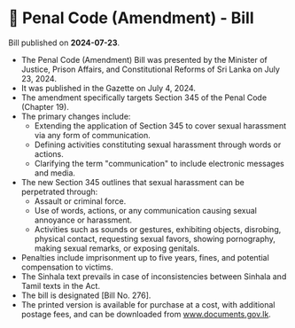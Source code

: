 # 📄  Penal Code (Amendment) - Bill

Bill published on **2024-07-23**.

- The Penal Code (Amendment) Bill was presented by the Minister of Justice, Prison Affairs, and Constitutional Reforms of Sri Lanka on July 23, 2024.
- It was published in the Gazette on July 4, 2024.
- The amendment specifically targets Section 345 of the Penal Code (Chapter 19).
- The primary changes include:
  - Extending the application of Section 345 to cover sexual harassment via any form of communication.
  - Defining activities constituting sexual harassment through words or actions.
  - Clarifying the term "communication" to include electronic messages and media.
- The new Section 345 outlines that sexual harassment can be perpetrated through:
  - Assault or criminal force.
  - Use of words, actions, or any communication causing sexual annoyance or harassment.
  - Activities such as sounds or gestures, exhibiting objects, disrobing, physical contact, requesting sexual favors, showing pornography, making sexual remarks, or exposing genitals.
- Penalties include imprisonment up to five years, fines, and potential compensation to victims.
- The Sinhala text prevails in case of inconsistencies between Sinhala and Tamil texts in the Act.
- The bill is designated [Bill No. 276].
- The printed version is available for purchase at a cost, with additional postage fees, and can be downloaded from www.documents.gov.lk.
